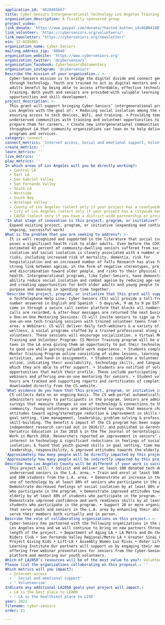 ```yaml
---
application_id: '4620465667'
title: Cyber-Seniors Intergenerational Technology Los Angeles Training Program
organization_description: A fiscally sponsored group
project_video: ''
link_donate: 'https://www.paypal.com/donate/?hosted_button_id=8GBN424BTFPTU'
link_volunteer: 'https://cyberseniors.org/volunteers/'
link_newsletter: 'https://cyberseniors.org/newsletter/'
ein: 32-0295081
organization_name: Cyber-Seniors
mailing_address_zip: '90046'
organization_website: 'https://www.cyberseniors.org'
organization_twitter: '@cyberseniors'
organization_facebook: CyberSeniorsDocumentary
organization_instagram: '@cyberseniors'
Describe the mission of your organization.: >-
  Cyber-Seniors mission is to bridge the digital divide and connect generations
  through technology. Youth are trained to act as digital mentors and older
  adults benefit by being able to access affordable, effective technology
  training. Both youth and seniors are provided with valuable learning
  opportunities and skill development.
project_description: >-
  This grant will support bringing Cyber-Seniors’ intergenerational program to
  Los Angeles with the goal of: • Reducing social isolation among the elderly by
  ensuring access to tech devices, WiFi, and training. • Providing teens in
  underserved communities with training and volunteer opportunities to help
  prepare them for careers. • Create new intergenerational communities
  throughout LA that community organizations can lean on to help deliver their
  programs and services.
category: connect
connect_metrics: 'Internet access, Social and emotional support, Volunteerism'
create_metrics: ''
learn_metrics: ''
live_metrics: ''
play_metrics: ''
In which areas of Los Angeles will you be directly working?:
  - Central LA
  - East LA
  - San Gabriel Valley
  - San Fernando Valley
  - South LA
  - Westside
  - South Bay
  - Antelope Valley
  - County of Los Angeles (select only if your project has a countywide benefit)
  - City of Los Angeles (select only if your project has a citywide benefit)
  - LAUSD (select only if you have a district-wide partnership or project)
'In what stage of innovation is this project, program, or initiative?': >-
  Expand existing project, program, or initiative (expanding and continuing
  ongoing, successful work)
What is the problem that you are seeking to address?: >-
  It is well recognized and supported in the literature that social isolation
  poses a significant health risk to older adults. Even before the COVID–19, an
  estimated 43 percent of community-dwelling seniors suffered from social
  isolation and social isolation is closely associated with a number of health
  risks, including increased risk of mortality, dementia, risk for
  hospitalization and an increased number of falls Research has also found a
  strong link between ageism, in the form of negative stereotypes, prejudice,
  and discrimination toward older people, and risks to their physical and mental
  health. Intergenerational programs, like Cyber-Seniors, have demonstrated an
  ability reduce social isolation and combat ageism by reducing age-segregation
  and creating opportunities for both older adults and young people to find
  purpose and meaning in spending time together.
'Describe the project, program, or initiative that this grant will support to address the problem identified.': >-
  o TechTelephone Help Line: Cyber-Seniors (CS) will provide a toll-free phone
  number answered in English and Spanish - 5 days/wk, 9 am to 9 pm EST. Calls
  come in through a secure call center platform that blocks all numbers, all
  calls are recorded, & after-hour messages are returned the next business day.
  o One-on-One Mentoring Sessions: CS will invite seniors to sign up for
  one-on-one tech-training sessions with trained volunteer teens from the LA
  area. o Webinars: CS will deliver daily tech-webinars & a variety of health,
  wellness, & social programs staffed by a trained professional along with teen
  volunteers. These sessions will encourage socialization. o Virtual Mentor
  Training and Volunteer Program: CS Mentor Training program will be offered to
  teen in the LA area giving them an opportunity to put their technology skills
  to good use while gaining valuable work experience. • Students complete the CS
  Mentor Training Program online consisting of video lessons, learning
  activities, and hand-in assignments. • Students complete a Volunteer Profile
  online, indicating their availability, technology skills, and languages in
  which they are able to offer support. • Students are notified of volunteer
  opportunities that match their profile. These include participating in group
  webinars and offering one-on-one mentoring for seniors. • Student volunteer
  hours are tracked and supporting reports and certificates of completion can be
  downloaded directly from the CS website.
'What evidence do you have that this project, program, or initiative is or will be successful, and how will you define and measure success?': >-
  CS collects data on an ongoing basis. The CS web-portal automatically
  administers surveys to participants in the program. Seniors are administered
  surveys that measure changes in use of technology & connections to the
  community. Young volunteers are administered surveys that measure changes in
  attitudes toward aging/stereotype reduction & improvement in skills such as
  goal setting, time management, leadership, problem-solving & professional
  skill-building. The benefit & impact of the CS program has been supported by
  independent research carried out in 2016/17, and published in Gerontology &
  Geriatric Education in Jan 2018 & in the The Journal of Gerontological Social
  Work in March 2018. Researchers reported an improvement in seniors’ ability &
  interest in technology & significant reductions in feelings of social
  isolation; & found that youth gained skills in goal setting, time management,
  leadership, responsibility, & improved attitudes towards the elderly.
'Approximately how many people will be directly impacted by this project, program, or initiative?': '600'
'Approximately how many people will be indirectly impacted by this project, program, or initiative?': ''
Describe how Los Angeles County will be different if your work is successful.: >-
  This project will: • Solicit and deliver at least 100 donated tech devices to
  underserved seniors in the L.A. area. • Train and enrol at least 500 seniors
  and 100 students from the L.A. area. • Demonstrate an increase in the daily
  use of technology by at least 80% of seniors who participate in the program. •
  Demonstrate decreased feelings of social isolation by at least 80% of seniors
  who participate in the program. • Demonstrate improved attitudes towards the
  elderly by at least 80% of students who participate in the program. •
  Demonstrate improved confidence and work readiness skills by at least 80% of
  students who participate in the program. • Support 20 or more organizations
  that serve youth and seniors in the L.A. area by enhancing their ability to
  serve their members both virtually and in person.
Describe the role of collaborating organizations on this project.: >-
  Cyber-Seniors has partnered with the following organizations in the greater
  Los Angeles area and we will continue to bring on new partners throughout the
  length of the project. • Department of Aging LA • LA Metro and On the Go
  Riders Club • San Fernando Valley Regional/Metro LA • Greater Sinai Compton •
  Project Giving Kids • Lift-LA • Assembly Women Luz Rivas • Osher Lifelong
  Learning Institute Our partners will support us by engaging their members,
  offering free webinar presentations for seniors from the Cyber-Seniors
  platform and mentoring our youth volunteers.
Which of LA2050’s resources will be of the most value to you?: Volunteer recruitment
Please list the organizations collaborating on this proposal.: ''
Which metrics will you impact?:
  - Internet access
  - ' Social and emotional support'
  - ' Volunteerism'
Indicate any additional LA2050 goals your project will impact.:
  - LA is the best place to LEARN
  - ' LA is the healthiest place to LIVE'
year: 2021
filename: cyber-seniors
order: 21

---
```

